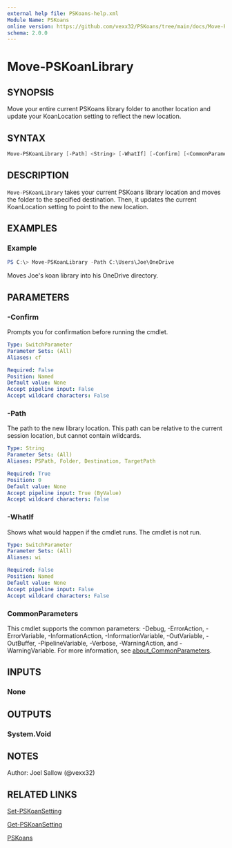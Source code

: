 ```yaml
---
external help file: PSKoans-help.xml
Module Name: PSKoans
online version: https://github.com/vexx32/PSKoans/tree/main/docs/Move-PSKoanLibrary.md
schema: 2.0.0
---
```


# Move-PSKoanLibrary

## SYNOPSIS

Move your entire current PSKoans library folder to another location and update your KoanLocation setting to reflect the new location.

## SYNTAX

```powershell
Move-PSKoanLibrary [-Path] <String> [-WhatIf] [-Confirm] [<CommonParameters>]
```

## DESCRIPTION

`Move-PSKoanLibrary` takes your current PSKoans library location and moves the folder to the specified destination.
Then, it updates the current KoanLocation setting to point to the new location.

## EXAMPLES

### Example

```powershell
PS C:\> Move-PSKoanLibrary -Path C:\Users\Joe\OneDrive
```

Moves Joe's koan library into his OneDrive directory.

## PARAMETERS

### -Confirm

Prompts you for confirmation before running the cmdlet.

```yaml
Type: SwitchParameter
Parameter Sets: (All)
Aliases: cf

Required: False
Position: Named
Default value: None
Accept pipeline input: False
Accept wildcard characters: False
```

### -Path

The path to the new library location.
This path can be relative to the current session location, but cannot contain wildcards.

```yaml
Type: String
Parameter Sets: (All)
Aliases: PSPath, Folder, Destination, TargetPath

Required: True
Position: 0
Default value: None
Accept pipeline input: True (ByValue)
Accept wildcard characters: False
```

### -WhatIf

Shows what would happen if the cmdlet runs.
The cmdlet is not run.

```yaml
Type: SwitchParameter
Parameter Sets: (All)
Aliases: wi

Required: False
Position: Named
Default value: None
Accept pipeline input: False
Accept wildcard characters: False
```

### CommonParameters

This cmdlet supports the common parameters: -Debug, -ErrorAction, -ErrorVariable, -InformationAction, -InformationVariable, -OutVariable, -OutBuffer, -PipelineVariable, -Verbose, -WarningAction, and -WarningVariable. For more information, see [about_CommonParameters](http://go.microsoft.com/fwlink/?LinkID=113216).

## INPUTS

### None

## OUTPUTS

### System.Void

## NOTES

Author: Joel Sallow (@vexx32)

## RELATED LINKS

[Set-PSKoanSetting](https://github.com/vexx32/PSKoans/tree/main/docs/Set-PSKoanSetting.md)

[Get-PSKoanSetting](https://github.com/vexx32/PSKoans/tree/main/docs/Get-PSKoanSetting.md)

[PSKoans](https://github.com/vexx32/PSKoans/tree/main/docs/PSKoans.md)
